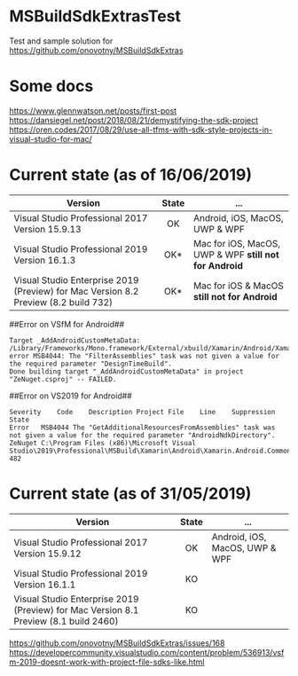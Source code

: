 # MSBuildSdkExtrasTest
Test and sample solution for https://github.com/onovotny/MSBuildSdkExtras 

# Some docs
https://www.glennwatson.net/posts/first-post  
https://dansiegel.net/post/2018/08/21/demystifying-the-sdk-project  
https://oren.codes/2017/08/29/use-all-tfms-with-sdk-style-projects-in-visual-studio-for-mac/  
  
# Current state (as of 16/06/2019)
| Version | State | ... |
| ------- |:-----:| --- |
| Visual Studio Professional 2017 Version 15.9.13 | OK | Android, iOS, MacOS, UWP & WPF |
| Visual Studio Professional 2019 Version 16.1.3 | OK* | Mac for iOS, MacOS, UWP & WPF **still not for Android** |
| Visual Studio Enterprise 2019 (Preview) for Mac Version 8.2 Preview (8.2 build 732) | OK* | Mac for iOS & MacOS **still not for Android** |

##Error on VSfM for Android##
```
Target _AddAndroidCustomMetaData:
/Library/Frameworks/Mono.framework/External/xbuild/Xamarin/Android/Xamarin.Android.Common.targets(519,3): error MSB4044: The "FilterAssemblies" task was not given a value for the required parameter "DesignTimeBuild".
Done building target "_AddAndroidCustomMetaData" in project "ZeNuget.csproj" -- FAILED.
```

##Error on VS2019 for Android##
```
Severity	Code	Description	Project	File	Line	Suppression State
Error	MSB4044	The "GetAdditionalResourcesFromAssemblies" task was not given a value for the required parameter "AndroidNdkDirectory".	ZeNuget	C:\Program Files (x86)\Microsoft Visual Studio\2019\Professional\MSBuild\Xamarin\Android\Xamarin.Android.Common.targets	482	
```    
   

# Current state (as of 31/05/2019)
| Version | State | ... |
| ------- |:-----:| --- |
| Visual Studio Professional 2017 Version 15.9.12 | OK | Android, iOS, MacOS, UWP & WPF |
| Visual Studio Professional 2019 Version 16.1.1 | KO |  |
| Visual Studio Enterprise 2019 (Preview) for Mac Version 8.1 Preview (8.1 build 2460) | KO |   |   

https://github.com/onovotny/MSBuildSdkExtras/issues/168
https://developercommunity.visualstudio.com/content/problem/536913/vsfm-2019-doesnt-work-with-project-file-sdks-like.html
